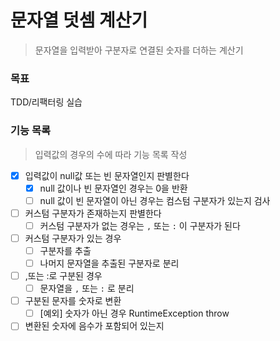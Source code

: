 # 문자열 덧셈 계산기

> 문자열을 입력받아 구분자로 연결된 숫자를 더하는 계산기

### 목표

TDD/리팩터링 실습

### 기능 목록

> 입력값의 경우의 수에 따라 기능 목록 작성

- [X] 입력값이 null값 또는 빈 문자열인지 판별한다
    - [X] null 값이나 빈 문자열인 경우는 0을 반환
    - [ ] null 값이 빈 문자열이 아닌 경우는 컴스텀 구분자가 있는지 검사
- [ ] 커스텀 구분자가 존재하는지 판별한다
    - [ ] 커스텀 구분자가 없는 경우는 `,` 또는 `:` 이 구분자가 된다
- [ ] 커스텀 구분자가 있는 경우
    - [ ] 구분자를 추출
    - [ ] 나머지 문자열을 추출된 구분자로 분리
- [ ] ,또는 :로 구분된 경우
    - [ ] 문자열을 `,` 또는 `:` 로 분리
- [ ] 구분된 문자를 숫자로 변환
    - [ ] [예외] 숫자가 아닌 경우 RuntimeException throw
- [ ] 변환된 숫자에 음수가 포함되어 있는지 